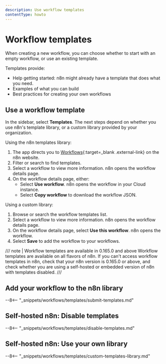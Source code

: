 ```yaml
---
description: Use workflow templates
contentType: howto
---
```


# Workflow templates

When creating a new workflow, you can choose whether to start with an empty workflow, or use an existing template.

Templates provide:

* Help getting started: n8n might already have a template that does what you need.
* Examples of what you can build
* Best practices for creating your own workflows

## Use a workflow template

In the sidebar, select **Templates**. The next steps depend on whether you use n8n's template library, or a custom library provided by your organization.

Using the n8n templates library:

1. The app directs you to [Workflows](https://n8n.io/workflows/){:target=_blank .external-link} on the n8n website.
1. Filter or search to find templates.
1. Select a workflow to view more information. n8n opens the workflow details page.
1. On the workflow details page, either:
	- Select **Use workflow**. n8n opens the workflow in your Cloud instance.
	- Select **Copy workflow** to download the workflow JSON.

Using a custom library:

1. Browse or search the workflow templates list.
1. Select a workflow to view more information. n8n opens the workflow details page.
1. On the workflow details page, select **Use this workflow**. n8n opens the workflow.
1. Select **Save** to add the workflow to your workflows.

/// note | Workflow templates are available in 0.165.0 and above
Workflow templates are available on all flavors of n8n. If you can't access workflow templates in n8n, check that your n8n version is 0.165.0 or above, and check whether you are using a self-hosted or embedded version of n8n with templates disabled.
///

## Add your workflow to the n8n library

--8<-- "_snippets/workflows/templates/submit-templates.md"

## Self-hosted n8n: Disable templates

--8<-- "_snippets/workflows/templates/disable-templates.md"

## Self-hosted n8n: Use your own library

--8<-- "_snippets/workflows/templates/custom-templates-library.md"
